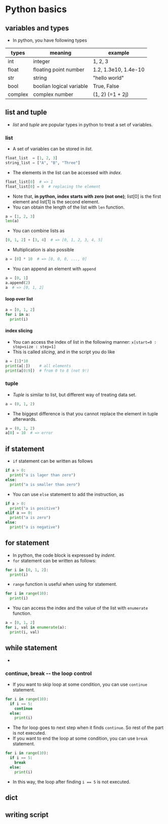 # Python basics

## variables and types
* In python, you have following types

| types   | meaning                  | example              |
| ------- | ------------------------ | -------------------- |
| int     | integer                  | 1, 2, 3              |
| float   | floating point number    | 1.2, 1.3e10, 1.4e-10 |
| str     | string                   | "hello world"        |
| bool    | boolian logical variable | True, False          |
| complex | complex number           | (1, 2) (=1 + 2j)     |

## list and tuple
* *list* and *tuple* are popular types in python to treat a set of variables.

### list
* A set of variables can be stored in *list*.
```python
float_list  = [1, 2, 3]
string_list = ["A", "B", "Three"]
```
* The elements in the list can be accessed with *index*.
```python
float_list[0]  # => 1
float_list[0] = 0  # replacing the element
```
* Note that, **in python, index starts with zero (not one)**; list[0] is the first element and list[1] is the second element.
* You can obtain the length of the list with `len` function.
```python
a = [1, 2, 3]
len(a)
```
* You can combine lists as
```python
[0, 1, 2] + [3, 4]  # => [0, 1, 2, 3, 4, 5]
```
* Multiplication is also possible
```python
a = [0] * 10  # => [0, 0, 0, ..., 0]
```
* You can append an element with `append`
```python
a = [0, 1]
a.append(2)
a  # => [0, 1, 2]
```
#### loop over list
```python
a = [0, 1, 2]
for i in a:
  print(i)
```
#### index slicing
* You can access the index of list in the following manner: `x[start=0 : stop=size : step=1]`
* This is called *slicing*, and in the script you do like
```python
a = [1]*10
print(a[:])    # all elements
print(a[0:9])  # from 0 to 8 (not 9!)
```

### tuple
* *Tuple* is similar to list, but different way of treating data set.
```python
a = (0, 1, 2)
```
* The biggest difference is that you cannot replace the element in tuple afterwards.
```python
a = (0, 1, 2)
a[0] = 10  # => error
```

## if statement
* `if` statement can be written as follows
```python
if a > 0:
  print("a is lager than zero")
else:
  print("a is smaller than zero")
```
* You can use `else` statement to add the instruction, as
```python
if a > 0:
  print("a is positive")
elif a == 0:
  print("a is zero")
else:
  print("a is negative")
```

## for statement
* In python, the code block is expressed by *indent*.
* `for` statement can be written as follows:
```python
for i in [0, 1, 2]:
  print(i)
```
* `range` function is useful when using for statement.
```python
for i in range(10):
  print(i)
```
* You can access the index and the value of the list with `enumerate` function.
```python
a = [0, 1, 2]
for i, val in enumerate(a):
  print(i, val)
```

## while statement
*

### continue, break -- the loop control
* If you want to skip loop at some condition, you can use `continue` statement.
```python {cmd}
for i in range(10):
  if i == 5:
    continue
  else:
    print(i)
```
* The for loop goes to next step when it finds `continue`. So rest of the part is not executed.
* If you want to end the loop at some condition, you can use `break` statement.
```python {cmd}
for i in range(10):
  if i == 5:
    break
  else:
    print(i)
```
* In this way, the loop after finding `i == 5` is not executed.

## dict

## writing script
